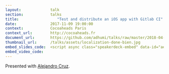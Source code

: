 ```yaml
---
layout:             talk
section:            talks
title:  	           "Test and distribute an iOS app with Gitlab CI"
date:               2017-11-09 19:00:00
context:            Cocoaheads Paris
context_url:        http://cocoaheads.fr
document_url:       https://github.com/adhumi/talks/raw/master/2018-04-localization-done-bien/localization-done-bien.pdf
thumbnail_url:      /talks/assets/localization-done-bien.jpg
embed_slides_code:  <script async class="speakerdeck-embed" data-id="aec1f53ea7aa46a3b74e531ab26af2f7" data-ratio="1.77777777777778" src="//speakerdeck.com/assets/embed.js"></script>
embed_video_code:   
---
```


Presented with [Alejandro Cruz](https://twitter.com/vidriloco).